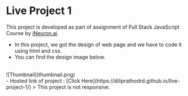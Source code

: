 
# Live Project 1

This project is developed as part of assignment of Full Stack JavaScript Course by [iNeuron.ai](https://ineuron.ai/).

- In this project, we got the design of web page and we have to code it using html and css.
- You can find the design image below.
<br>
![Thumbnail](thumbnail.png)
<br>
- Hosted link of project : [Click Here](https://diliprathodrd.github.io/live-project-1/)
> This project is not responsive.
